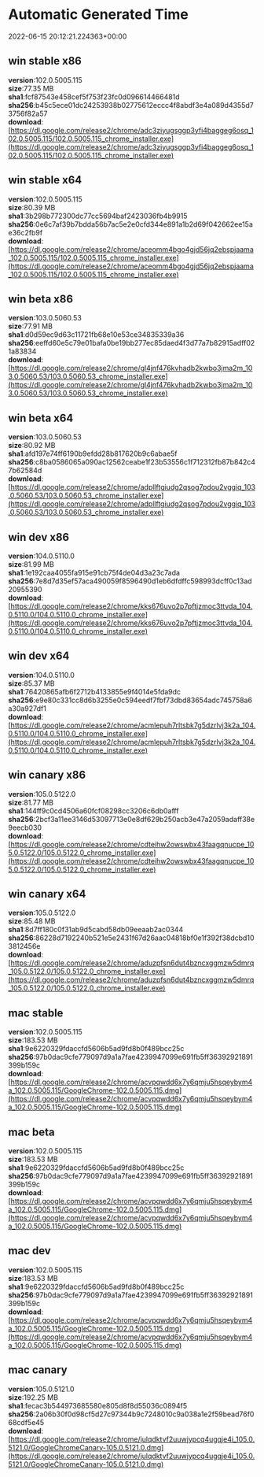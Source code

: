 # Automatic Generated Time
2022-06-15 20:12:21.224363+00:00

## win stable x86
**version**:102.0.5005.115  
**size**:77.35 MB  
**sha1**:fcf87543e458cef5f753f23fc0d096614466481d  
**sha256**:b45c5ece01dc24253938b02775612eccc4f8abdf3e4a089d4355d73756f82a57  
**download**:[https://dl.google.com/release2/chrome/adc3ziyugsggp3yfi4baggeg6osq_102.0.5005.115/102.0.5005.115_chrome_installer.exe](https://dl.google.com/release2/chrome/adc3ziyugsggp3yfi4baggeg6osq_102.0.5005.115/102.0.5005.115_chrome_installer.exe)  

## win stable x64
**version**:102.0.5005.115  
**size**:80.39 MB  
**sha1**:3b298b772300dc77cc5694baf2423036fb4b9915  
**sha256**:0e6c7af39b7bdda56b7ac5e2e0cfd344e891a1b2d69f042662ee15ae36c2fb9f  
**download**:[https://dl.google.com/release2/chrome/aceomm4bgo4gjd56jq2ebspjaama_102.0.5005.115/102.0.5005.115_chrome_installer.exe](https://dl.google.com/release2/chrome/aceomm4bgo4gjd56jq2ebspjaama_102.0.5005.115/102.0.5005.115_chrome_installer.exe)  

## win beta x86
**version**:103.0.5060.53  
**size**:77.91 MB  
**sha1**:d0d59ec9d63c11721fb68e10e53ce34835339a36  
**sha256**:eeffd60e5c79e01bafa0be19bb277ec85daed4f3d77a7b82915adff021a83834  
**download**:[https://dl.google.com/release2/chrome/gl4jnf476kvhadb2kwbo3jma2m_103.0.5060.53/103.0.5060.53_chrome_installer.exe](https://dl.google.com/release2/chrome/gl4jnf476kvhadb2kwbo3jma2m_103.0.5060.53/103.0.5060.53_chrome_installer.exe)  

## win beta x64
**version**:103.0.5060.53  
**size**:80.92 MB  
**sha1**:afd197e74ff6190b9efdd28b817620b9c6abae5f  
**sha256**:c8ba0586065a090ac12562ceabe1f23b53556c1f712312fb87b842c47b62584d  
**download**:[https://dl.google.com/release2/chrome/adpllftgiudg2qsog7pdou2vggiq_103.0.5060.53/103.0.5060.53_chrome_installer.exe](https://dl.google.com/release2/chrome/adpllftgiudg2qsog7pdou2vggiq_103.0.5060.53/103.0.5060.53_chrome_installer.exe)  

## win dev x86
**version**:104.0.5110.0  
**size**:81.99 MB  
**sha1**:1e192caa4055fa915e91cb75f4de04d3a23c7ada  
**sha256**:7e8d7d35ef57aca490059f8596490d1eb6dfdffc598993dcff0c13ad20955390  
**download**:[https://dl.google.com/release2/chrome/kks676uvo2p7pftjzmoc3ttvda_104.0.5110.0/104.0.5110.0_chrome_installer.exe](https://dl.google.com/release2/chrome/kks676uvo2p7pftjzmoc3ttvda_104.0.5110.0/104.0.5110.0_chrome_installer.exe)  

## win dev x64
**version**:104.0.5110.0  
**size**:85.37 MB  
**sha1**:76420865afb6f2712b4133855e9f4014e5fda9dc  
**sha256**:e9e80c331cc8d6b3255e0c594eedf7fbf73dbd83654adc745758a6a30a927df1  
**download**:[https://dl.google.com/release2/chrome/acmlepuh7rltsbk7g5dzrlvj3k2a_104.0.5110.0/104.0.5110.0_chrome_installer.exe](https://dl.google.com/release2/chrome/acmlepuh7rltsbk7g5dzrlvj3k2a_104.0.5110.0/104.0.5110.0_chrome_installer.exe)  

## win canary x86
**version**:105.0.5122.0  
**size**:81.77 MB  
**sha1**:144ff9c0cd4506a60fcf08298cc3206c6db0afff  
**sha256**:2bcf3a11ee3146d53097713e0e8df629b250acb3e47a2059adaff38e9eecb030  
**download**:[https://dl.google.com/release2/chrome/cdteihw2owswbx43faagqnucpe_105.0.5122.0/105.0.5122.0_chrome_installer.exe](https://dl.google.com/release2/chrome/cdteihw2owswbx43faagqnucpe_105.0.5122.0/105.0.5122.0_chrome_installer.exe)  

## win canary x64
**version**:105.0.5122.0  
**size**:85.48 MB  
**sha1**:8d7ff180c0f31ab9d5cabd58db09eeaab2ac0344  
**sha256**:86228d7192240b521e5e2431f67d26aac04818bf0e1f392f38dcbd103812456e  
**download**:[https://dl.google.com/release2/chrome/aduzpfsn6dut4bzncxggmzw5dmrq_105.0.5122.0/105.0.5122.0_chrome_installer.exe](https://dl.google.com/release2/chrome/aduzpfsn6dut4bzncxggmzw5dmrq_105.0.5122.0/105.0.5122.0_chrome_installer.exe)  

## mac stable
**version**:102.0.5005.115  
**size**:183.53 MB  
**sha1**:9e6220329fdaccfd5606b5ad9fd8b0f489bcc25c  
**sha256**:97b0dac9cfe779097d9a1a7fae4239947099e691fb5ff36392921891399b159c  
**download**:[https://dl.google.com/release2/chrome/acvpqwdd6x7y6qmju5hsqeybym4a_102.0.5005.115/GoogleChrome-102.0.5005.115.dmg](https://dl.google.com/release2/chrome/acvpqwdd6x7y6qmju5hsqeybym4a_102.0.5005.115/GoogleChrome-102.0.5005.115.dmg)  

## mac beta
**version**:102.0.5005.115  
**size**:183.53 MB  
**sha1**:9e6220329fdaccfd5606b5ad9fd8b0f489bcc25c  
**sha256**:97b0dac9cfe779097d9a1a7fae4239947099e691fb5ff36392921891399b159c  
**download**:[https://dl.google.com/release2/chrome/acvpqwdd6x7y6qmju5hsqeybym4a_102.0.5005.115/GoogleChrome-102.0.5005.115.dmg](https://dl.google.com/release2/chrome/acvpqwdd6x7y6qmju5hsqeybym4a_102.0.5005.115/GoogleChrome-102.0.5005.115.dmg)  

## mac dev
**version**:102.0.5005.115  
**size**:183.53 MB  
**sha1**:9e6220329fdaccfd5606b5ad9fd8b0f489bcc25c  
**sha256**:97b0dac9cfe779097d9a1a7fae4239947099e691fb5ff36392921891399b159c  
**download**:[https://dl.google.com/release2/chrome/acvpqwdd6x7y6qmju5hsqeybym4a_102.0.5005.115/GoogleChrome-102.0.5005.115.dmg](https://dl.google.com/release2/chrome/acvpqwdd6x7y6qmju5hsqeybym4a_102.0.5005.115/GoogleChrome-102.0.5005.115.dmg)  

## mac canary
**version**:105.0.5121.0  
**size**:192.25 MB  
**sha1**:fecac3b544973685580e805d8f8d55036c0894f5  
**sha256**:2a06b30f0d98cf5d27c97344b9c7248010c9a038a1e2f59bead76f068cdf5e45  
**download**:[https://dl.google.com/release2/chrome/julqdktvf2uuwjypcq4ugqje4i_105.0.5121.0/GoogleChromeCanary-105.0.5121.0.dmg](https://dl.google.com/release2/chrome/julqdktvf2uuwjypcq4ugqje4i_105.0.5121.0/GoogleChromeCanary-105.0.5121.0.dmg)  

